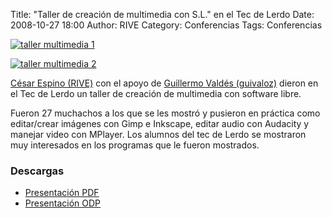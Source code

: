 Title: "Taller de creación de multimedia con S.L." en el Tec de Lerdo
Date: 2008-10-27 18:00
Author: RIVE
Category: Conferencias
Tags: Conferencias

[![taller multimedia 1]({attach}2008-10-18-tec-lerdo-taller/taller-tec-lerdo-1-small.jpg)]({attach}2008-10-18-tec-lerdo-taller/taller-tec-lerdo-1.jpg)

[![taller multimedia 2]({attach}2008-10-18-tec-lerdo-taller/taller-tec-lerdo-2-small.jpg)]({attach}2008-10-18-tec-lerdo-taller/taller-tec-lerdo-2.jpg)

[César Espino (RIVE)](http://riveonline.com) con el apoyo de [Guillermo Valdés (guivaloz)](http://movimientolibre.com) dieron en el Tec de Lerdo un taller de creación de multimedia con software libre.

Fueron 27 muchachos a los que se les mostró y pusieron en práctica como editar/crear imágenes con Gimp e Inkscape, editar audio con Audacity y manejar video con MPlayer. Los alumnos del tec de Lerdo se mostraron muy interesados en los programas que le fueron mostrados.

### Descargas

* [Presentación PDF](2008-10-18-tec-lerdo-taller/taller_ubuntustudio.pdf)
* [Presentación ODP](2008-10-18-tec-lerdo-taller/taller_ubuntustudio.odp)

